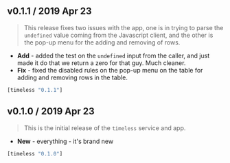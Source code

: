 ## v0.1.1 / 2019 Apr 23

> This release fixes two issues with the app, one is in trying to parse the
> `undefined` value coming from the Javascript client, and the other is the
> pop-up menu for the adding and removing of rows.

* **Add** - added the test on the `undefined` input from the caller, and just
  made it do that we return a zero for that guy. Much cleaner.
* **Fix** - fixed the disabled rules on the pop-up menu on the table for adding
  and removing rows in the table.

```clojure
[timeless "0.1.1"]
```

## v0.1.0 / 2019 Apr 23

> This is the initial release of the `timeless` service and app.

* **New** - everything - it's brand new

```clojure
[timeless "0.1.0"]
```
